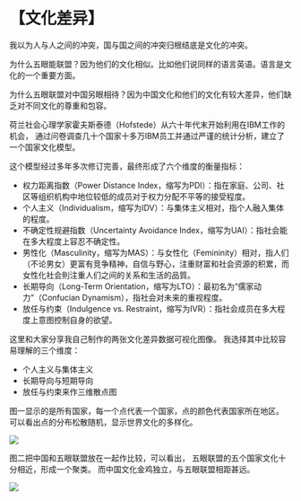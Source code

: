 # 【文化差异】

我以为人与人之间的冲突，国与国之间的冲突归根结底是文化的冲突。

为什么五眼能联盟？因为他们的文化相似。比如他们说同样的语言英语。语言是文化的一个重要方面。

为什么五眼联盟对中国另眼相待？因为中国文化和他们的文化有较大差异，他们缺乏对不同文化的尊重和包容。

荷兰社会心理学家霍夫斯泰德（Hofstede）从六十年代末开始利用在IBM工作的机会，
通过问卷调查几十个国家十多万IBM员工并通过严谨的统计分析，建立了一个国家文化模型。

这个模型经过多年多次修订完善，最终形成了六个维度的衡量指标：

- 权力距离指数（Power Distance Index，缩写为PDI）：指在家庭、公司、社区等组织机构中地位较低的成员对于权力分配不平等的接受程度。
- 个人主义（Individualism，缩写为IDV）：与集体主义相对，指个人融入集体的程度。
- 不确定性规避指数（Uncertainty Avoidance Index，缩写为UAI）：指社会能在多大程度上容忍不确定性。
- 男性化（Masculinity，缩写为MAS）：与女性化（Femininity）相对，指人们（不论男女）更富有竞争精神，自信与野心，注重财富和社会资源的积累，而女性化社会則注重人们之间的关系和生活的品質。
- 长期导向（Long-Term Orientation，缩写为LTO）：最初名为“儒家动力”（Confucian Dynamism），指社会对未来的重视程度。
- 放任与约束（Indulgence vs. Restraint，缩写为IVR）：指社会成员在多大程度上意图控制自身的欲望。

这里和大家分享我自己制作的两张文化差异数据可视化图像。 我选择其中比较容易理解的三个维度：

- 个人主义与集体主义 
- 长期导向与短期导向
- 放任与约束来作三维散点图

图一显示的是所有国家，每一个点代表一个国家，点的颜色代表国家所在地区。
可以看出点的分布松散随机，显示世界文化的多样化。

![](17a.png)

图二把中国和五眼联盟放在一起作比较，可以看出， 五眼联盟的五个国家文化十分相近，形成一个聚类。
而中国文化金鸡独立，与五眼联盟相距甚远。

![](17b.png)

